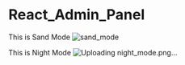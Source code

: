 # React_Admin_Panel
This is Sand Mode
![sand_mode](https://user-images.githubusercontent.com/51873193/189743376-2a32af32-8666-4e78-a8d4-297b2009cfb9.png)

This is Night Mode
![Uploading night_mode.png…]()
